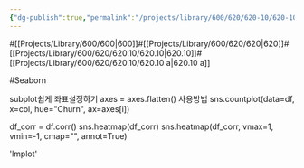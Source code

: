 ```yaml
---
{"dg-publish":true,"permalink":"/projects/library/600/620/620-10/620-10-a/","noteIcon":"0","created":"2024-01-24T00:56:07.418+09:00","updated":"2024-02-20T10:52:07.093+09:00"}
---
```


#[[Projects/Library/600/600\|600]]#[[Projects/Library/600/620/620\|620]]#[[Projects/Library/600/620/620.10/620.10\|620.10]]#[[Projects/Library/600/620/620.10/620.10 a\|620.10 a]]




#Seaborn

subplot쉽게 좌표설정하기
axes = axes.flatten()
사용방법
sns.countplot(data=df, x=col, hue="Churn", ax=axes[i])

df_corr = df.corr()
sns.heatmap(df_corr)
sns.heatmap(df_corr, vmax=1, vmin=-1, cmap="", annot=True)

'lmplot'